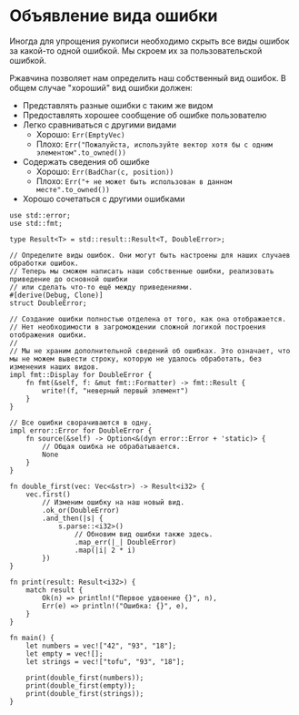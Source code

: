 # Объявление вида ошибки

Иногда для упрощения рукописи необходимо скрыть все виды ошибок за какой-то одной ошибкой. Мы скроем их за пользовательской ошибкой.

Ржавчина позволяет нам определить наш собственный вид ошибок. 
В общем случае "хороший" вид ошибки должен:

- Представлять разные ошибки с таким же видом
- Предоставлять хорошее сообщение об ошибке пользователю
- Легко сравниваться с другими видами
    - Хорошо: `Err(EmptyVec)`
    - Плохо: `Err("Пожалуйста, используйте вектор хотя бы с одним элементом".to_owned())`
- Содержать сведения об ошибке
    - Хорошо: `Err(BadChar(c, position))`
    - Плохо: `Err("+ не может быть использован в данном месте".to_owned())`
- Хорошо сочетаться с другими ошибками

```rust,editable
use std::error;
use std::fmt;

type Result<T> = std::result::Result<T, DoubleError>;

// Определите виды ошибок. Они могут быть настроены для наших случаев обработки ошибок.
// Теперь мы сможем написать наши собственные ошибки, реализовать приведение до основной ошибки
// или сделать что-то ещё между приведениями.
#[derive(Debug, Clone)]
struct DoubleError;

// Создание ошибки полностью отделена от того, как она отображается.
// Нет необходимости в загромождении сложной логикой построения отображения ошибки.
//
// Мы не храним дополнительной сведений об ошибках. Это означает, что мы не можем вывести строку, которую не удалось обработать, без изменения наших видов.
impl fmt::Display for DoubleError {
    fn fmt(&self, f: &mut fmt::Formatter) -> fmt::Result {
        write!(f, "неверный первый элемент")
    }
}

// Все ошибки сворачиваются в одну.
impl error::Error for DoubleError {
    fn source(&self) -> Option<&(dyn error::Error + 'static)> {
        // Общая ошибка не обрабатывается.
        None
    }
}

fn double_first(vec: Vec<&str>) -> Result<i32> {
    vec.first()
        // Изменим ошибку на наш новый вид.
        .ok_or(DoubleError)
        .and_then(|s| {
            s.parse::<i32>()
                // Обновим вид ошибки также здесь.
                .map_err(|_| DoubleError)
                .map(|i| 2 * i)
        })
}

fn print(result: Result<i32>) {
    match result {
        Ok(n) => println!("Первое удвоение {}", n),
        Err(e) => println!("Ошибка: {}", e),
    }
}

fn main() {
    let numbers = vec!["42", "93", "18"];
    let empty = vec![];
    let strings = vec!["tofu", "93", "18"];

    print(double_first(numbers));
    print(double_first(empty));
    print(double_first(strings));
}
```
